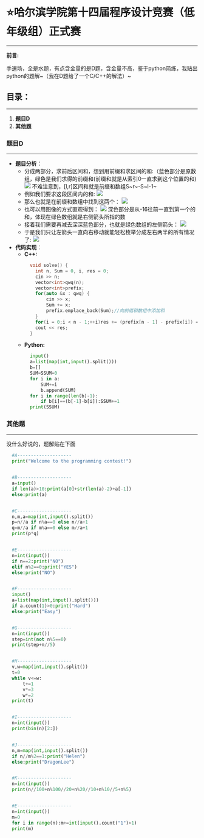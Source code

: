 # ⭐哈尔滨学院第十四届程序设计竞赛（低年级组）正式赛
---
**前言:**

手速场，全是水题，有点含金量的是D题，含金量不高，鉴于python简练，我贴出python的题解~（我在D题给了一个C/C++的解法）~


## 目录：
---
1. **题目D**
2. **其他题**


### 题目D
---
- **题目分析**：
  - 分成两部分，求前后区间和，想到用前缀和求区间的和:（蓝色部分是原数组，绿色是我们求得的前缀和(前缀和就是从索引0一直求到这个位置的和)
  ![](https://gitee.com/deer-b/picture/raw/master/img/20231122201402.png)
  不难注意到，[l,r]区间和就是前缀和数组S~r~-S~l-1~
  - 例如我们要求这段区间内的和:
  ![](https://gitee.com/deer-b/picture/raw/master/img/20231122201818.png)
  - 那么也就是在前缀和数组中找到这两个：
  ![](https://gitee.com/deer-b/picture/raw/master/img/20231122202006.png)
  - 也可以用图像的方式直观得到：
  ![](https://gitee.com/deer-b/picture/raw/master/img/20231122202224.png)
  深色部分是从-16往前一直到第一个的和，体现在绿色数组就是右侧箭头所指的数
  - 接着我们需要再减去深深蓝色部分，也就是绿色数组的左侧箭头：
  ![](https://gitee.com/deer-b/picture/raw/master/img/20231122202333.png)
  - 于是我们只让左箭头一直向右移动就能轻松枚举分成左右两半的所有情况了:
  ![](https://gitee.com/deer-b/picture/raw/master/img/20231122202803.png)
- **代码实现**：
  - __C++:__
    ```C++
      void solve() {
        int n, Sum = 0, i, res = 0;
        cin >> n;
        vector<int>qwq(n);
        vector<int>prefix;
        for(auto &x : qwq) {
            cin >> x;
            Sum += x;
            prefix.emplace_back(Sum);//向前缀和数组中添加和
        }
        for(i = 0;i < n - 1;++i)res += (prefix[n - 1] - prefix[i]) == prefix[i];
        cout << res;
      }
    ```
  - __Python:__
    ```Python
      input()
      a=list(map(int,input().split()))
      b=[]
      SUM=SSUM=0
      for i in a:
          SUM+=i
          b.append(SUM)
      for i in range(len(b)-1):
          if b[i]==(b[-1]-b[i]):SSUM+=1
      print(SSUM)
    ```
### 其他题
---
没什么好说的，题解贴在下面
```python
  #A--------------------
  print("Welcome to the programming contest!")


  #B--------------------
  a=input()
  if len(a)>10:print(a[0]+str(len(a)-2)+a[-1])
  else:print(a)


  #C--------------------
  n,m,a=map(int,input().split())
  p=n//a if n%a==0 else n//a+1
  q=m//a if m%a==0 else m//a+1
  print(p*q)


  #E--------------------
  n=int(input())
  if n==2:print("NO")
  elif n%2==0:print("YES")
  else:print("NO")


  #F--------------------
  input()
  a=list(map(int,input().split()))
  if a.count(1)>0:print("Hard")
  else:print("Easy")


  #G--------------------
  n=int(input())
  step=int(not n%5==0)
  print(step+n//5)


  #H--------------------
  v,w=map(int,input().split())
  t=0
  while v<=w:
      t+=1
      v*=3
      w*=2
  print(t)


  #I--------------------
  n=int(input())
  print(bin(n)[2:])


  #J--------------------
  n,m=map(int,input().split())
  if n//m%2==1:print("Helen")
  else:print("DragonLee")


  #K--------------------
  n=int(input())
  print(n//100+n%100//20+n%20//10+n%10//5+n%5)


  #E--------------------
  n=int(input())
  m=0
  for i in range(n):m+=int(input().count("1")>1)
  print(m)
```